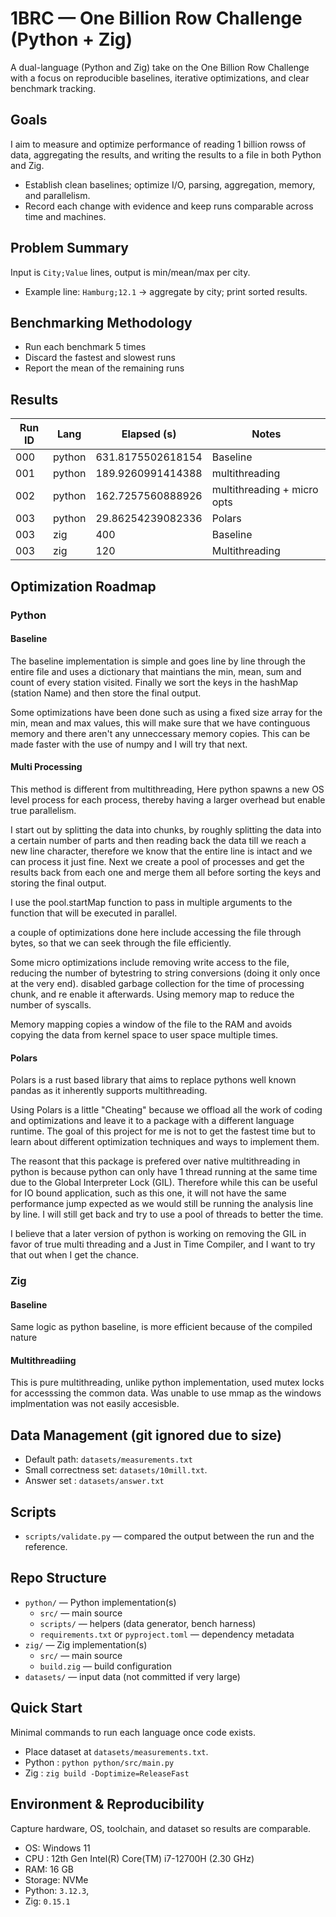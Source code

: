 # 1BRC — One Billion Row Challenge (Python + Zig)

A dual-language (Python and Zig) take on the One Billion Row Challenge with a focus on reproducible baselines, iterative optimizations, and clear benchmark tracking.


## Goals

I aim to measure and optimize performance of reading 1 billion rowss of data, aggregating the results, and writing the results to a file in both Python and Zig.

- Establish clean baselines; optimize I/O, parsing, aggregation, memory, and parallelism.
- Record each change with evidence and keep runs comparable across time and machines.

## Problem Summary

Input is `City;Value` lines, output is min/mean/max per city.

- Example line: `Hamburg;12.1` → aggregate by city; print sorted results.


## Benchmarking Methodology
- Run each benchmark 5 times
- Discard the fastest and slowest runs
- Report the mean of the remaining runs

## Results

| Run ID | Lang | Elapsed (s) | Notes |
|---|---|---|---|
| 000 | python | 631.8175502618154 | Baseline |
| 001 | python | 189.9260991414388 | multithreading |
| 002 | python | 162.7257560888926 | multithreading + micro opts |
| 003 | python | 29.86254239082336 | Polars |
| 003 | zig | 400 | Baseline |
| 003 | zig | 120 | Multithreading |


## Optimization Roadmap

### Python
#### Baseline
The baseline implementation is simple and goes line by line through the entire file and uses a dictionary that maintians the min, mean, sum and count of every station visited. Finally we sort the keys in the hashMap (station Name) and then store the final output.

Some optimizations have been done such as using a fixed size array for the min, mean and max values, this will make sure that we have continguous memory and there aren't any unneccessary memory copies. This can be made faster with the use of numpy and I will try that next.

#### Multi Processing
This method is different from multithreading, Here python spawns a new OS level process for each process, thereby having a larger overhead but enable true parallelism.

I start out by splitting the data into chunks, by roughly splitting the data into a certain number of parts and then reading back the data till we reach a new line character, therefore we know that the entire line is intact and we can process it just fine. Next we create a pool of processes and get the results back from each one and merge them all before sorting the keys and storing the final output.

I use the pool.startMap function to pass in multiple arguments to the function that will be executed in parallel.

a couple of optimizations done here include accessing the file through bytes, so that we can seek through the file efficiently.

Some micro optimizations include removing write access to the file, reducing the number of bytestring to string conversions (doing it only once at the very end). disabled garbage collection for the time of processing chunk, and re enable it afterwards. Using memory map to reduce the number of syscalls. 

Memory mapping copies a window of the file to the RAM and avoids copying the data from kernel space to user space multiple times.

#### Polars
Polars is a rust based library that aims to replace pythons well known pandas as it inherently supports multithreading.

Using Polars is a little "Cheating" because we offload all the work of coding and optimizations and leave it to a package with a different language runtime. The goal of this project for me is not to get the fastest time but to learn about different optimization techniques and ways to implement them.

The reasont that this package is prefered over native multithreading in python is because python can only have 1 thread running at the same time due to the Global Interpreter Lock (GIL). Therefore while this can be useful for IO bound application, such as this one, it will not have the same performance jump expected as we would still be running the analysis line by line. I will still get back and try to use a pool of threads to better the time.

I believe that a later version of python is working on removing the GIL in favor of true multi threading and a Just in Time Compiler, and I want to try that out when I get the chance.


### Zig
#### Baseline
Same logic as python baseline, is more efficient because of the compiled nature

#### Multithreadiing
This is pure multithreading, unlike python implementation, used mutex locks for accesssing the common data. Was unable to use mmap as the windows implmentation was not easily accesisble. 

## Data Management (git ignored due to size)

- Default path: `datasets/measurements.txt`
- Small correctness set: `datasets/10mill.txt`.
- Answer set : `datasets/answer.txt`


## Scripts

- `scripts/validate.py` — compared the output between the run and the reference.

## Repo Structure
- `python/` — Python implementation(s)
  - `src/` — main source
  - `scripts/` — helpers (data generator, bench harness)
  - `requirements.txt` or `pyproject.toml` — dependency metadata
- `zig/` — Zig implementation(s)
  - `src/` — main source
  - `build.zig` — build configuration
- `datasets/` — input data (not committed if very large)


## Quick Start

Minimal commands to run each language once code exists.

- Place dataset at `datasets/measurements.txt`.
- Python : `python python/src/main.py`
- Zig : `zig build -Doptimize=ReleaseFast`


## Environment & Reproducibility

Capture hardware, OS, toolchain, and dataset so results are comparable.

- OS: Windows 11
- CPU : 12th Gen Intel(R) Core(TM) i7-12700H (2.30 GHz)
- RAM: 16 GB
- Storage: NVMe
- Python: `3.12.3`,
- Zig: `0.15.1`
